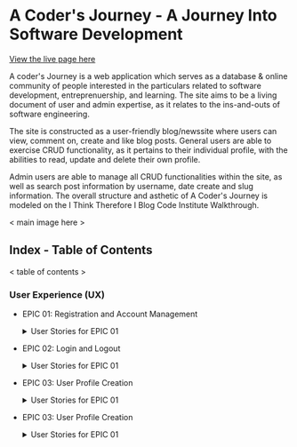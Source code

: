 # A Coder's Journey - A Journey Into Software Development


<a href="https://a-coders-journey.herokuapp.com/">View the live page here</a> 

A coder's Journey is a web application which serves as a database & online 
community of people interested in the particulars related to software development,
entreprenuership, and learning. The site aims to be a living document of user and 
admin expertise, as it relates to the ins-and-outs of software engineering.

The site is constructed as a user-friendly blog/newssite where users can view,
comment on, create and like blog posts. General users are able to exercise CRUD
functionality, as it pertains to their individual profile, with the abilities to 
read, update and delete their own profile.

Admin users are able to manage all CRUD functionalities within the site, as well 
as search post information by username, date create and slug information. The 
overall structure and asthetic of A Coder's Journey is modeled on the I Think
Therefore I Blog Code Institute Walkthrough.

< main image here >

## Index - Table of Contents

< table of contents >

### User Experience (UX)


- EPIC 01: Registration and Account Management
  <details>
  <summary>User Stories for EPIC 01</summary>

  - As a site user, I can register for an account so that I can view my profile
  </details>

- EPIC 02: Login and Logout
  <details>
  <summary>User Stories for EPIC 01</summary>

  - As a Site user / Admin I can Log in to the site so that I can gain access to my profile and functionalities
  </details>

- EPIC 03: User Profile Creation
  <details>
  <summary>User Stories for EPIC 01</summary>

  - As a Site User I can create my own user profile so that I can create a short description/bio to showcase to other Site Users
  </details>

- EPIC 03: User Profile Creation
  <details>
  <summary>User Stories for EPIC 01</summary>

  - As a Site User I can create my own user profile so that I can create a short description/bio to showcase to other Site Users
  </details>

